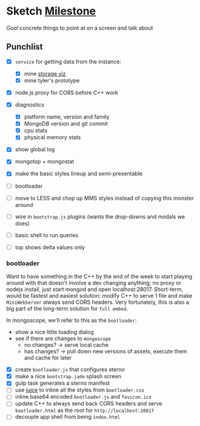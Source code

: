 # Sketch [Milestone](./milestones.md)

_Goal_ concrete things to point at on a screen and talk about

## Punchlist

- [x] `service` for getting data from the instance:
  - [x] mine [storage viz](http://github.com/10gen-labs/storage-viz)
  - [x] mine tyler's prototype
- [x] node.js proxy for CORS before C++ work
- [x] diagnostics
  - [x] platform name, version and family
  - [x] MongoDB version and git commit
  - [x] cpu stats
  - [x] physical memory stats
- [x] show global log
- [x] mongotop + mongostat
- [x] make the basic styles lineup and semi-presentable
- [ ] bootloader
- [ ] move to LESS and chop up MMS styles instead of copying this monster around
- [ ] wire in `bootstrap.js` plugins (wants the drop-downs and modals we does)
- [ ] basic shell to run queries
- [ ] top shows delta values only


### bootloader

Want to have something in the C++ by the end of the week to start playing around
with that doesn't involve a dev changing anything; no proxy or nodejs install,
just start mongod and open localhost:28017.  Short-term, would be fastest and
easiest solution: modify C++ to serve 1 file and make `MiniWebServer` always
send CORS headers. Very fortunately, this is also a big part of the long-term
solution for `full embed`.

In mongoscope, we'll refer to this as the `bootloader`:

- show a nice little loading dialog
- see if there are changes to `mongoscope`
  - no changes? -> serve local cache
  - has changes? -> pull down new versions of assets, execute them and cache for
  later

- [x] create `bootloader.js` that configures sterno
- [x] make a nice `bootstrap.jade` splash screen
- [x] gulp task generates a sterno manifest
- [ ] use [juice](https://github.com/learnboost/juice) to inline all the styles
  from `bootloader.css`
- [ ] inline base64 encoded `bootloader.js` and `favicon.ico`
- [ ] update C++ to always send back CORS headers and serve `bootloader.html` as
  the root for `http://localhost:28017`
- [ ] decouple app shell from being `index.html`
